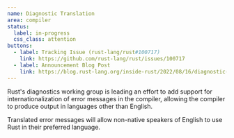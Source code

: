 ```yaml
---
name: Diagnostic Translation
area: compiler
status: 
  label: in-progress
  css_class: attention
buttons:
  - label: Tracking Issue (rust-lang/rust#100717)
    link: https://github.com/rust-lang/rust/issues/100717
  - label: Announcement Blog Post
    link: https://blog.rust-lang.org/inside-rust/2022/08/16/diagnostic-effort.html
---
```

Rust's diagnostics working group is leading an effort to add support for internationalization 
of error messages in the compiler, allowing the compiler to produce output in languages other than 
English.

Translated error messages will allow non-native speakers of English to use Rust in their preferred 
language.
